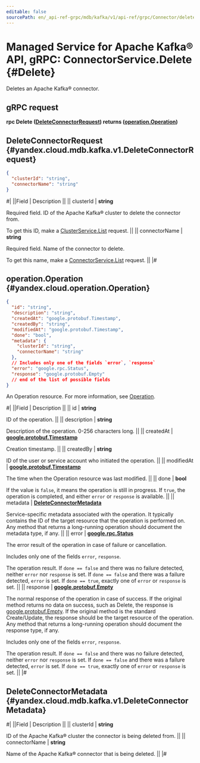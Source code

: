 ```yaml
---
editable: false
sourcePath: en/_api-ref-grpc/mdb/kafka/v1/api-ref/grpc/Connector/delete.md
---
```


# Managed Service for Apache Kafka® API, gRPC: ConnectorService.Delete {#Delete}

Deletes an Apache Kafka® connector.

## gRPC request

**rpc Delete ([DeleteConnectorRequest](#yandex.cloud.mdb.kafka.v1.DeleteConnectorRequest)) returns ([operation.Operation](#yandex.cloud.operation.Operation))**

## DeleteConnectorRequest {#yandex.cloud.mdb.kafka.v1.DeleteConnectorRequest}

```json
{
  "clusterId": "string",
  "connectorName": "string"
}
```

#|
||Field | Description ||
|| clusterId | **string**

Required field. ID of the Apache Kafka® cluster to delete the connector from.

To get this ID, make a [ClusterService.List](/docs/managed-kafka/api-ref/grpc/Cluster/list#List) request. ||
|| connectorName | **string**

Required field. Name of the connector to delete.

To get this name, make a [ConnectorService.List](/docs/managed-kafka/api-ref/grpc/Connector/list#List) request. ||
|#

## operation.Operation {#yandex.cloud.operation.Operation}

```json
{
  "id": "string",
  "description": "string",
  "createdAt": "google.protobuf.Timestamp",
  "createdBy": "string",
  "modifiedAt": "google.protobuf.Timestamp",
  "done": "bool",
  "metadata": {
    "clusterId": "string",
    "connectorName": "string"
  },
  // Includes only one of the fields `error`, `response`
  "error": "google.rpc.Status",
  "response": "google.protobuf.Empty"
  // end of the list of possible fields
}
```

An Operation resource. For more information, see [Operation](/docs/api-design-guide/concepts/operation).

#|
||Field | Description ||
|| id | **string**

ID of the operation. ||
|| description | **string**

Description of the operation. 0-256 characters long. ||
|| createdAt | **[google.protobuf.Timestamp](https://developers.google.com/protocol-buffers/docs/reference/google.protobuf#timestamp)**

Creation timestamp. ||
|| createdBy | **string**

ID of the user or service account who initiated the operation. ||
|| modifiedAt | **[google.protobuf.Timestamp](https://developers.google.com/protocol-buffers/docs/reference/google.protobuf#timestamp)**

The time when the Operation resource was last modified. ||
|| done | **bool**

If the value is `false`, it means the operation is still in progress.
If `true`, the operation is completed, and either `error` or `response` is available. ||
|| metadata | **[DeleteConnectorMetadata](#yandex.cloud.mdb.kafka.v1.DeleteConnectorMetadata)**

Service-specific metadata associated with the operation.
It typically contains the ID of the target resource that the operation is performed on.
Any method that returns a long-running operation should document the metadata type, if any. ||
|| error | **[google.rpc.Status](https://cloud.google.com/tasks/docs/reference/rpc/google.rpc#status)**

The error result of the operation in case of failure or cancellation.

Includes only one of the fields `error`, `response`.

The operation result.
If `done == false` and there was no failure detected, neither `error` nor `response` is set.
If `done == false` and there was a failure detected, `error` is set.
If `done == true`, exactly one of `error` or `response` is set. ||
|| response | **[google.protobuf.Empty](https://developers.google.com/protocol-buffers/docs/reference/google.protobuf#google.protobuf.Empty)**

The normal response of the operation in case of success.
If the original method returns no data on success, such as Delete,
the response is [google.protobuf.Empty](https://developers.google.com/protocol-buffers/docs/reference/google.protobuf#google.protobuf.Empty).
If the original method is the standard Create/Update,
the response should be the target resource of the operation.
Any method that returns a long-running operation should document the response type, if any.

Includes only one of the fields `error`, `response`.

The operation result.
If `done == false` and there was no failure detected, neither `error` nor `response` is set.
If `done == false` and there was a failure detected, `error` is set.
If `done == true`, exactly one of `error` or `response` is set. ||
|#

## DeleteConnectorMetadata {#yandex.cloud.mdb.kafka.v1.DeleteConnectorMetadata}

#|
||Field | Description ||
|| clusterId | **string**

ID of the Apache Kafka® cluster the connector is being deleted from. ||
|| connectorName | **string**

Name of the Apache Kafka® connector that is being deleted. ||
|#